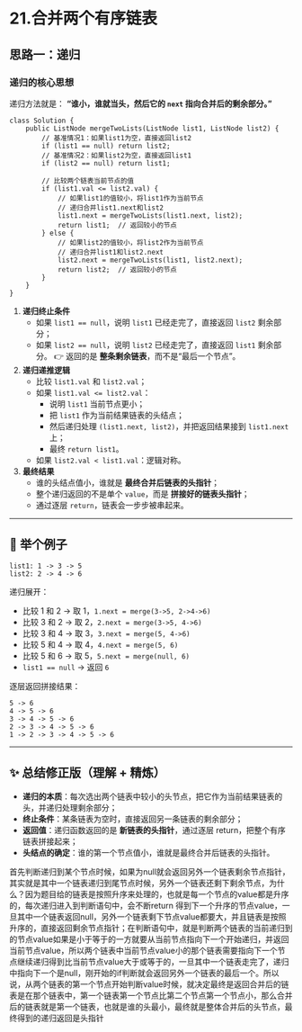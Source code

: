 # 21.合并两个有序链表

## 思路一：递归

### 递归的核心思想

递归方法就是：
**“谁小，谁就当头，然后它的 `next` 指向合并后的剩余部分。”**

```
class Solution {
    public ListNode mergeTwoLists(ListNode list1, ListNode list2) {
        // 基准情况1：如果list1为空，直接返回list2
        if (list1 == null) return list2;
        // 基准情况2：如果list2为空，直接返回list1
        if (list2 == null) return list1;

        // 比较两个链表当前节点的值
        if (list1.val <= list2.val) {
            // 如果list1的值较小，将list1作为当前节点
            // 递归合并list1.next和list2
            list1.next = mergeTwoLists(list1.next, list2);
            return list1;  // 返回较小的节点
        } else {
            // 如果list2的值较小，将list2作为当前节点
            // 递归合并list1和list2.next
            list2.next = mergeTwoLists(list1, list2.next);
            return list2;  // 返回较小的节点
        }
    }
}
```

1. **递归终止条件**
    - 如果 `list1 == null`，说明 `list1` 已经走完了，直接返回 `list2` 剩余部分；
    - 如果 `list2 == null`，说明 `list2` 已经走完了，直接返回 `list1` 剩余部分。
      👉 返回的是 **整条剩余链表**，而不是“最后一个节点”。
2. **递归递推逻辑**
    - 比较 `list1.val` 和 `list2.val`；
    - 如果 `list1.val <= list2.val`：
        - 说明 `list1` 当前节点更小；
        - 把 `list1` 作为当前结果链表的头结点；
        - 然后递归处理 `(list1.next, list2)`，并把返回结果接到 `list1.next` 上；
        - 最终 `return list1`。
    - 如果 `list2.val < list1.val`：逻辑对称。
3. **最终结果**
    - 谁的头结点值小，谁就是 **最终合并后链表的头指针**；
    - 整个递归返回的不是单个 `value`，而是 **拼接好的链表头指针**；
    - 通过逐层 `return`，链表会一步步被串起来。

------

## 🔄 举个例子

```
list1: 1 -> 3 -> 5
list2: 2 -> 4 -> 6
```

递归展开：

- 比较 1 和 2 → 取 1，`1.next = merge(3->5, 2->4->6)`
- 比较 3 和 2 → 取 2，`2.next = merge(3->5, 4->6)`
- 比较 3 和 4 → 取 3，`3.next = merge(5, 4->6)`
- 比较 5 和 4 → 取 4，`4.next = merge(5, 6)`
- 比较 5 和 6 → 取 5，`5.next = merge(null, 6)`
- `list1 == null` → 返回 `6`

逐层返回拼接结果：

```
5 -> 6
4 -> 5 -> 6
3 -> 4 -> 5 -> 6
2 -> 3 -> 4 -> 5 -> 6
1 -> 2 -> 3 -> 4 -> 5 -> 6
```

------

## ✨ 总结修正版（理解 + 精炼）

- **递归的本质**：每次选出两个链表中较小的头节点，把它作为当前结果链表的头，并递归处理剩余部分；
- **终止条件**：某条链表为空时，直接返回另一条链表的剩余部分；
- **返回值**：递归函数返回的是 **新链表的头指针**，通过逐层 return，把整个有序链表拼接起来；
- **头结点的确定**：谁的第一个节点值小，谁就是最终合并后链表的头指针。

首先判断递归到某个节点时候，如果为null就会返回另外一个链表剩余节点指针，其实就是其中一个链表递归到尾节点时候，另外一个链表还剩下剩余节点，为什么？因为题目给的链表是按照升序来处理的，也就是每一个节点的value都是升序的，每次递归进入到判断语句中，会不断return 得到下一个升序的节点value，一旦其中一个链表返回null，另外一个链表剩下节点value都要大，并且链表是按照升序的，直接返回剩余节点指针；在判断语句中，就是判断两个链表的当前递归到的节点value如果是小于等于的一方就要从当前节点指向下一个开始递归，并返回当前节点value，所以两个链表中当前节点value小的那个链表需要指向下一个节点继续递归得到比当前节点value大于或等于的，一旦其中一个链表走完了，递归中指向下一个是null，刚开始的if判断就会返回另外一个链表的最后一个。所以说，从两个链表的第一个节点开始判断value时候，就决定最终是返回合并后的链表是在那个链表中，第一个链表第一个节点比第二个节点第一个节点小，那么合并后的链表就是第一个链表，也就是谁的头最小，最终就是整体合并后的头节点，最终得到的递归返回是头指针